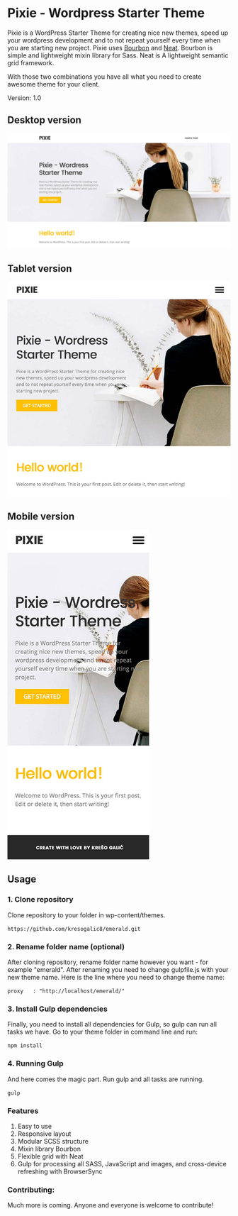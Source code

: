 # Pixie - Wordpress Starter Theme

Pixie is a WordPress Starter Theme for creating nice new themes, speed up your wordpress development and to not repeat yourself every time when you are starting new project. Pixie uses [Bourbon](http://bourbon.io/) and [Neat](http://neat.bourbon.io/). Bourbon is simple and lightweight mixin library for Sass. Neat is A lightweight semantic grid framework.

With those two combinations you have all what you need to create awesome theme for your client. 

Version: 1.0

## Desktop version
![Desktop version](screenshots/desktop.jpg) 

## Tablet version
![Tablet version](screenshots/tablet.jpg)
 
## Mobile version
![Mobile version](screenshots/mobile.jpg)

## Usage

### 1. Clone repository

Clone repository to your folder in wp-content/themes.

```
https://github.com/kresogalic8/emerald.git
```

### 2. Rename folder name (optional)

After cloning repository, rename folder name however you want - for example "emerald". After renaming you need to change gulpfile.js with your new theme name. Here is the line where you need to change theme name: 

```
proxy   : "http://localhost/emerald/"
```

### 3. Install Gulp dependencies

Finally, you need to install all dependencies for Gulp, so gulp can run all tasks we have. Go to your theme folder in command line and run: 

```
npm install
```

### 4. Running Gulp

And here comes the magic part. Run gulp and all tasks are running. 

```
gulp
```

### Features

1. Easy to use
2. Responsive layout
3. Modular SCSS structure
4. Mixin library Bourbon
5. Flexible grid with Neat
6. Gulp for processing all SASS, JavaScript and images, and cross-device refreshing with BrowserSync

### Contributing:

Much more is coming. Anyone and everyone is welcome to contribute!